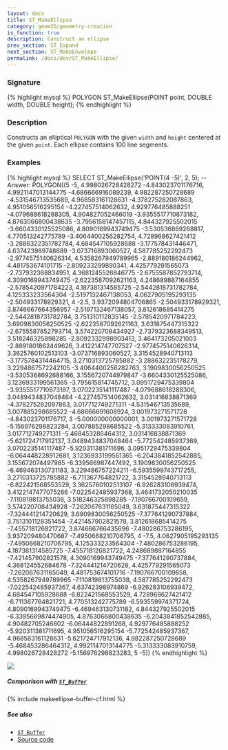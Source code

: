 ```yaml
---
layout: docs
title: ST_MakeEllipse
category: geom2D/geometry-creation
is_function: true
description: Construct an ellipse
prev_section: ST_Expand
next_section: ST_MakeEnvelope
permalink: /docs/dev/ST_MakeEllipse/
---
```


### Signature

{% highlight mysql %}
POLYGON ST_MakeEllipse(POINT point, DOUBLE width, DOUBLE height);
{% endhighlight %}

### Description
Constructs an elliptical `POLYGON` with the given `width` and `height` centered
at the given `point`. Each ellipse contains 100 line segments.

### Examples

{% highlight mysql %}
SELECT ST_MakeEllipse('POINT(4 -5)', 2, 5);
-- Answer: POLYGON((5 -5, 4.998026728428272 -4.843023701176716, 4.9921147013144775 -4.686666916089239, 4.982287250728689 -4.531546713535689, 4.968583161128631 -4.378275282087863, 4.951056516295154 -4.227457514062632, 4.929776485888251 -4.079688618288305, 4.904827052466019 -3.9355517710873182, 4.8763066800438635 -3.7956158147457115, 4.844327925502015 -3.6604330125525086, 4.8090169943749475 -3.530536869268817, 4.770513242775789 -3.4064400256282754, 4.728968627421412 -3.2886322351782784, 4.684547105928688 -3.177578431446471, 4.637423989748689 -3.073716893060527, 4.587785252292473 -2.9774575140626314, 4.5358267949789965 -2.889180186244962, 4.481753674101715 -2.809233299890341, 4.425779291565073 -2.737932368834951, 4.3681245526846775 -2.6755587852793714, 4.3090169943749475 -2.6223587092621163, 4.248689887164855 -2.5785420971784223, 4.187381314585725 -2.5442818731782784, 4.125333233564304 -2.5197132467138053, 4.0627905195293135 -2.504933178929321, 4 -2.5, 3.9372094804706865 -2.504933178929321, 3.8746667664356957 -2.5197132467138057, 3.812618685414275 -2.5442818731782784, 3.751310112835145 -2.5785420971784223, 3.6909830056250525 -2.6223587092621163, 3.631875447315322 -2.6755587852793714, 3.574220708434927 -2.7379323688349513, 3.518246325898285 -2.8092332998903413, 3.464173205021003 -2.8891801862449626, 3.412214747707527 -2.9774575140626314, 3.3625760102513103 -3.073716893060527, 3.3154528940713113 -3.1775784314464715, 3.2710313725785882 -3.288632235178279, 3.2294867572242105 -3.4064400256282763, 3.1909830056250525 -3.5305368692688166, 3.1556720744979847 -3.6604330125525086, 3.1236933199561365 -3.795615814745712, 3.0951729475339804 -3.9355517710873187, 3.0702235141117487 -4.079688618288306, 3.0489434837048464 -4.227457514062632, 3.031416838871369 -4.378275282087863, 3.017712749271311 -4.531546713535689, 3.007885298685522 -4.68666691608924, 3.001973271571728 -4.843023701176717, 3 -5.000000000000001, 3.001973271571728 -5.156976298823284, 3.007885298685522 -5.313333083910761, 3.017712749271311 -5.468453286464312, 3.031416838871369 -5.621724717912137, 3.0489434837048464 -5.772542485937369, 3.0702235141117487 -5.920311381711696, 3.0951729475339804 -6.064448228912681, 3.1236933199561365 -6.2043841852542885, 3.155672074497985 -6.339566987447492, 3.1909830056250525 -6.469463130731183, 3.229486757224211 -6.5935599743717255, 3.2710313725785882 -6.711367764821722, 3.3154528940713113 -6.822421568553529, 3.3625760102513107 -6.926283106939474, 3.4122147477075266 -7.022542485937368, 3.4641732050210035 -7.110819813755038, 3.518246325898285 -7.190766700109659, 3.574220708434928 -7.262067631165049, 3.631875447315322 -7.324441214720629, 3.6909830056250525 -7.377641290737884, 3.7513101128351454 -7.421457902821578, 3.812618685414275 -7.455718126821722, 3.874666766435696 -7.480286753286195, 3.937209480470687 -7.4950668210706795, 4 -7.5, 4.0627905195293135 -7.4950668210706795, 4.125333233564304 -7.480286753286195, 4.187381314585725 -7.455718126821722, 4.248689887164855 -7.421457902821578, 4.3090169943749475 -7.377641290737884, 4.368124552684678 -7.324441214720628, 4.425779291565073 -7.262067631165049, 4.481753674101716 -7.190766700109658, 4.5358267949789965 -7.110819813755038, 4.587785252292473 -7.022542485937367, 4.63742398974869 -6.926283106939472, 4.684547105928688 -6.822421568553529, 4.728968627421412 -6.711367764821721, 4.770513242775789 -6.593559974371724, 4.8090169943749475 -6.469463130731182, 4.844327925502015 -6.3395669874474905, 4.8763066800438635 -6.2043841852542885, 4.90482705246602 -6.06444822891268, 4.929776485888252 -5.920311381711695, 4.951056516295154 -5.772542485937367, 4.968583161128631 -5.621724717912136, 4.982287250728689 -5.468453286464312, 4.9921147013144775 -5.313333083910759, 4.998026728428272 -5.156976298823283, 5 -5))
{% endhighlight %}

<img class="displayed" src="../ST_MakeEllipse_1.png"/>

##### Comparison with [`ST_Buffer`](../ST_Buffer)

{% include makeellipse-buffer-cf.html %}

##### See also

* [`ST_Buffer`](../ST_Buffer)
* <a href="https://github.com/irstv/H2GIS/blob/master/h2spatial-ext/src/main/java/org/h2gis/h2spatialext/function/spatial/create/ST_MakeEllipse.java" target="_blank">Source code</a>

